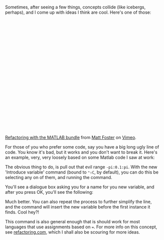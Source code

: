 Sometimes, after seeing a few things, concepts collide (like icebergs, perhaps), and I come up with ideas I think are cool. Here's one of those:

<object width="600" height="376"><param name="allowfullscreen" value="true" /><param name="allowscriptaccess" value="always" /><param name="movie" value="http://vimeo.com/moogaloop.swf?clip_id=2307006&amp;server=vimeo.com&amp;show_title=1&amp;show_byline=1&amp;show_portrait=0&amp;color=00ADEF&amp;fullscreen=1" /><embed src="http://vimeo.com/moogaloop.swf?clip_id=2307006&amp;server=vimeo.com&amp;show_title=1&amp;show_byline=1&amp;show_portrait=0&amp;color=00ADEF&amp;fullscreen=1" type="application/x-shockwave-flash" allowfullscreen="true" allowscriptaccess="always" width="600" height="376"></embed></object><br /><a href="http://vimeo.com/2307006">Refactoring with the MATLAB bundle</a> from <a href="http://vimeo.com/user750148">Matt Foster</a> on <a href="http://vimeo.com">Vimeo</a>.

For those of you who prefer some code, say you have a big long ugly line of code. You know it's bad, but it works and you don't want to break it. Here's an example, very, very loosely based on some Matlab code I saw at work:

<script src="http://gist.github.com/27893.js"></script>
 
The obvious thing to do, is pull out that evil range `-pi:0.1:pi`. With the new 'Introduce variable' command (bound to `⌃⇧C`, by default), you can do this be selecting any on of them, and running the command.  

You'll see a dialogue box asking you for a name for you new variable, and after you press OK, you'll see the following:

<script src="http://gist.github.com/27895.js"></script>

Much better. You can also repeat the process to further simplify the line, and the command will insert the new variable before the first instance it finds. Cool hey?!

This command is also general enough that is should work for most languages that use assignments based on `=`. For more info on this concept, see [refactoring.com](http://www.refactoring.com/catalog/introduceExplainingVariable.html "Refactoring: 
Introduce Explaining Variable"), which I shall also be scouring for more ideas.